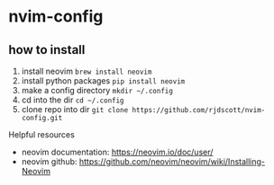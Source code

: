 # nvim-config

## how to install
1. install neovim `brew install neovim`
2. install python packages `pip install neovim`
3. make a config directory `mkdir ~/.config`
4. cd into the dir `cd ~/.config`
5. clone repo into dir `git clone https://github.com/rjdscott/nvim-config.git`

Helpful resources
- neovim documentation: https://neovim.io/doc/user/
- neovim github: https://github.com/neovim/neovim/wiki/Installing-Neovim
